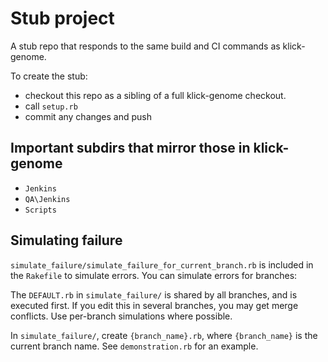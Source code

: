 # Stub project

A stub repo that responds to the same build and CI commands as klick-genome.

To create the stub:

* checkout this repo as a sibling of a full klick-genome checkout.
* call `setup.rb`
* commit any changes and push

## Important subdirs that mirror those in klick-genome

* `Jenkins`
* `QA\Jenkins`
* `Scripts`

## Simulating failure

`simulate_failure/simulate_failure_for_current_branch.rb` is included
in the `Rakefile` to simulate errors.  You can simulate errors for
branches:

The `DEFAULT.rb` in `simulate_failure/` is shared by all branches, and
is executed first.  If you edit this in several branches, you may get
merge conflicts.  Use per-branch simulations where possible.

In `simulate_failure/`, create `{branch_name}.rb`, where
`{branch_name}` is the current branch name.  See `demonstration.rb`
for an example.

